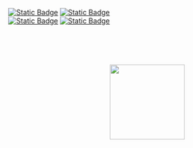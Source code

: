 <div align="center">

[![Static Badge](https://img.shields.io/badge/Follow-E4405F?logo=instagram&logoColor=white)](https://www.instagram.com/gaev_art)
[![Static Badge](https://img.shields.io/badge/Join%20My%20Network-0077B5?logo=linkedin&logoColor=white)](https://www.linkedin.com/in/gaev-art)
<br>
[![Static Badge](https://img.shields.io/badge/Write%20to%20Me-26A5E4?logo=telegram&logoColor=white)](https://telegram.me/gaev_art)
[![Static Badge](https://img.shields.io/badge/Let's%20Workout-FC4C02?logo=strava&logoColor=white)](https://www.strava.com/athletes/47891479)

</div>

<br><br><br>

<img src="https://komarev.com/ghpvc/?username=gaev-art&label=Visited%20my%20profile:&color=0d1117&style=flat" align="right" style="width: 150px; cursor: pointer"/>
